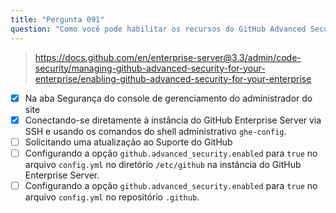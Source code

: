 ```yaml
---
title: "Pergunta 091"
question: "Como você pode habilitar os recursos do GitHub Advanced Security no GitHub Enterprise Server? (Escolha duas.)"
---
```


> https://docs.github.com/en/enterprise-server@3.3/admin/code-security/managing-github-advanced-security-for-your-enterprise/enabling-github-advanced-security-for-your-enterprise
- [x] Na aba Segurança do console de gerenciamento do administrador do site
- [x] Conectando-se diretamente à instância do GitHub Enterprise Server via SSH e usando os comandos do shell administrativo `ghe-config`.
- [ ] Solicitando uma atualização ao Suporte do GitHub
- [ ] Configurando a opção `github.advanced_security.enabled` para `true` no arquivo `config.yml` no diretório `/etc/github` na instância do GitHub Enterprise Server.
- [ ] Configurando a opção `github.advanced_security.enabled` para `true` no arquivo `config.yml` no repositório `.github`.

